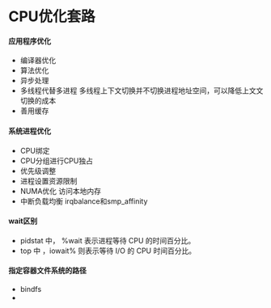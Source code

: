 # CPU优化套路

####  应用程序优化
* 编译器优化
* 算法优化
* 异步处理
* 多线程代替多进程 多线程上下文切换并不切换进程地址空间，可以降低上文文切换的成本
* 善用缓存

#### 系统进程优化
* CPU绑定
* CPU分组进行CPU独占
* 优先级调整
* 进程设置资源限制
* NUMA优化 访问本地内存
* 中断负载均衡 irqbalance和smp_affinity

#### wait区别
* pidstat 中， %wait 表示进程等待 CPU 的时间百分比。
* top 中 ，iowait% 则表示等待 I/O 的 CPU 时间百分比。

####  指定容器文件系统的路径
* bindfs
* 